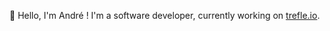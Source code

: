 👋 Hello, I'm André ! I'm a software developer, currently working on [trefle.io](https://trefle.io).
